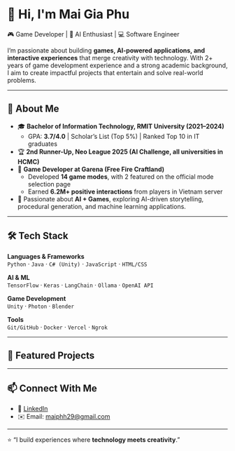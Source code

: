 # 👋 Hi, I'm Mai Gia Phu  

🎮 Game Developer | 🤖 AI Enthusiast | 💻 Software Engineer  

I’m passionate about building **games, AI-powered applications, and interactive experiences** that merge creativity with technology. With 2+ years of game development experience and a strong academic background, I aim to create impactful projects that entertain and solve real-world problems.  

---

## 🚀 About Me  
- 🎓 **Bachelor of Information Technology, RMIT University (2021–2024)**  
  - GPA: **3.7/4.0** | Scholar’s List (Top 5%) | Ranked Top 10 in IT graduates  
- 🏆 **2nd Runner-Up, Neo League 2025 (AI Challenge, all universities in HCMC)**  
- 💼 **Game Developer at Garena (Free Fire Craftland)**  
  - Developed **14 game modes**, with 2 featured on the official mode selection page  
  - Earned **6.2M+ positive interactions** from players in Vietnam server  
- 🔬 Passionate about **AI + Games**, exploring AI-driven storytelling, procedural generation, and machine learning applications.  

---

## 🛠️ Tech Stack  
**Languages & Frameworks**  
`Python` · `Java` · `C# (Unity)` · `JavaScript` · `HTML/CSS`  

**AI & ML**  
`TensorFlow` · `Keras` · `LangChain` · `Ollama` · `OpenAI API`  

**Game Development**  
`Unity` · `Photon` · `Blender`  

**Tools**  
`Git/GitHub` · `Docker` · `Vercel` · `Ngrok`  

---

## 🌟 Featured Projects  

---

## 📫 Connect With Me  
- 💼 [LinkedIn](https://www.linkedin.com/in/phumai29/)  
- ✉️ Email: maiphh29@gmail.com 

---

⭐️ “I build experiences where **technology meets creativity**.”  
